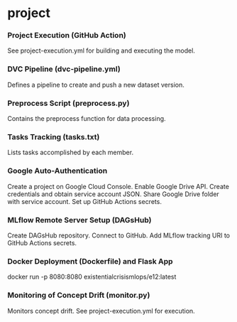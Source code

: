 # project
### Project Execution (GitHub Action)
See project-execution.yml for building and executing the model.
### DVC Pipeline (dvc-pipeline.yml)
Defines a pipeline to create and push a new dataset version.
### Preprocess Script (preprocess.py)
Contains the preprocess function for data processing.
### Tasks Tracking (tasks.txt)
Lists tasks accomplished by each member.
### Google Auto-Authentication
Create a project on Google Cloud Console.
Enable Google Drive API.
Create credentials and obtain service account JSON.
Share Google Drive folder with service account.
Set up GitHub Actions secrets.
### MLflow Remote Server Setup (DAGsHub)
Create DAGsHub repository.
Connect to GitHub.
Add MLflow tracking URI to GitHub Actions secrets.
### Docker Deployment (Dockerfile) and Flask App
docker run -p 8080:8080 existentialcrisismlops/e12:latest
### Monitoring of Concept Drift (monitor.py)
Monitors concept drift. See project-execution.yml for execution.
